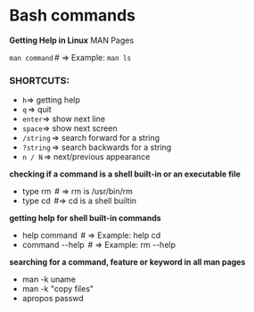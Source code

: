 # Bash commands 
**Getting Help in Linux**
MAN Pages

`man command` # => Example: `man ls`

### **SHORTCUTS**:
- `h`=> getting help 
- `q` => quit 
- `enter`=> show next line 
- `space`=> show next screen 
- `/string` => search forward for a string 
- `?string` => search backwards for a string 
- `n / N` => next/previous appearance 

**checking if a command is a shell built-in or an executable file**
- type rm  # => rm is /usr/bin/rm 
- type cd  #=> cd is a shell builtin
  
**getting help for shell built-in commands** 
- help command  # => Example: help cd 
- command --help  # => Example: rm --help 

**searching for a command, feature or keyword in all man pages**
- man -k uname 
- man -k "copy files" 
- apropos passwd 
 
